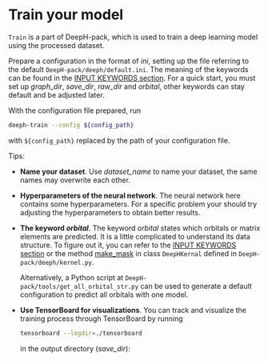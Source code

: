 # Train your model

`Train` is a part of DeepH-pack, which is used to train a deep 
learning model using the processed dataset.

Prepare a configuration in the format of *ini*, setting up the 
file referring to the default `DeepH-pack/deeph/default.ini`. 
The meaning of the keywords can be found in the [INPUT KEYWORDS section](https://deeph-pack.readthedocs.io/en/latest/keyword/train.html). 
For a quick start, you must set up *graph_dir*, *save_dir*, 
*raw_dir* and *orbital*, other keywords can stay default and 
be adjusted later.

With the configuration file prepared, run 
```bash
deeph-train --config ${config_path}
```
with `${config_path}` replaced by the path of your configuration file.

Tips:
- **Name your dataset**. Use *dataset_name* to name your dataset, 
the same names may overwrite each other.

- **Hyperparameters of the neural network**. The neural network here contains 
some hyperparameters. For a specific problem your should try adjusting 
the hyperparameters to obtain better results.

- **The keyword *orbital***. The keyword *orbital* states which orbitals or matrix elements are predicted. It is a little complicated to understand its data structure. To figure out it, you can refer to the [INPUT KEYWORDS section](https://deeph-pack.readthedocs.io/en/latest/keyword/train.html#:~:text=generate%20crystal%20graphs.-,orbital,-%3A%20A%20JSON%20format) or the method [make_mask](https://github.com/mzjb/DeepH-pack/blob/main/deeph/kernel.py#:~:text=def%20make_mask(self%2C%20dataset)%3A) in class `DeepHKernal` defined in `DeepH-pack/deeph/kernel.py`.

    Alternatively, a Python script at `DeepH-pack/tools/get_all_orbital_str.py` can be used to generate a default configuration to predict all orbitals with one model.

- **Use TensorBoard for visualizations**. You can track and visualize the training process through TensorBoard by running
  ```bash
  tensorboard --logdir=./tensorboard
  ```
  in the output directory (*save_dir*):